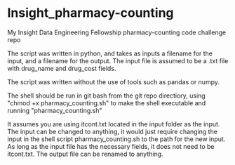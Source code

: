 # Insight_pharmacy-counting
My Insight Data Engineering Fellowship pharmacy-counting code challenge repo

The script was written in python, and takes as inputs a filename for the input, and a filename for the output. The input file is assumed to be a .txt file with drug_name and drug_cost fields.

The script was written without the use of tools such as pandas or numpy.

The shell should be run in git bash from the git repo directiory, using 
"chmod +x pharmacy_counting.sh" to make the shell executable and running 
"pharmacy_counting.sh"

It assumes you are using itcont.txt located in the input folder as the input. The input can be changed to anything, it would just require changing the input in the shell script pharmacy_counting.sh to the path for the new input. As long as the input file has the necessary fields, it does not need to be itcont.txt. The output file can be renamed to anything.
